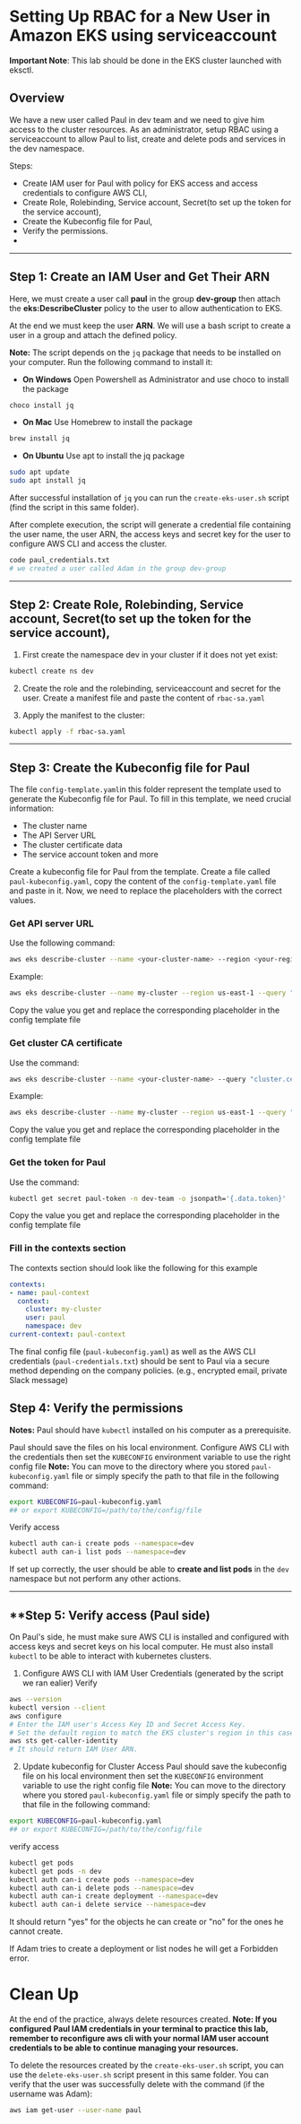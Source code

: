 # Setting Up RBAC for a New User in Amazon EKS using serviceaccount 

**Important Note**: This lab should be done in the EKS cluster launched with eksctl.

## **Overview**

We have a new user called Paul in dev team and we need to give him access to the cluster resources. As an administrator, setup RBAC using a serviceaccount to allow Paul to list, create and delete pods and services in the dev namespace. 

Steps:
- Create IAM user for Paul with policy for EKS access and access credentials to configure AWS CLI,
- Create Role, Rolebinding, Service account, Secret(to set up the token for the service account),
- Create the Kubeconfig file for Paul,
- Verify the permissions.
- 

---

## **Step 1: Create an IAM User and Get Their ARN**

Here, we must create a user call **paul** in the group **dev-group** then attach the **eks:DescribeCluster** policy to the user to allow authentication to EKS.

At the end we must keep the user **ARN**. We will use a bash script to create a user in a group and attach the defined policy.

**Note:** The script depends on the `jq` package that needs to be installed on your computer.
Run the following command to install it:

- **On Windows**
Open Powershell as Administrator and use choco to install the package
```bash
choco install jq
```

- **On Mac**
Use Homebrew to install the package
```bash
brew install jq
```

- **On Ubuntu**
Use apt to install the jq package
```bash
sudo apt update
sudo apt install jq
```
After successful installation of `jq` you can run the `create-eks-user.sh` script (find the script in this same folder). 

After complete execution, the script will generate a credential file containing the user name, the user ARN, the access keys and secret key for the user to configure AWS CLI and access the cluster. 

```bash
code paul_credentials.txt
# we created a user called Adam in the group dev-group
```
---

## **Step 2: Create Role, Rolebinding, Service account, Secret(to set up the token for the service account),**

1. First create the namespace dev in your cluster if it does not yet exist: 
```bash
kubectl create ns dev
```

2. Create the role and the rolebinding, serviceaccount and secret for the user. Create a manifest file and paste the content of `rbac-sa.yaml`

3. Apply the manifest to the cluster:
```bash
kubectl apply -f rbac-sa.yaml
```
---

## **Step 3: Create the Kubeconfig file for Paul**
The file `config-template.yaml`in this folder represent the template used to generate the Kubeconfig file for Paul.
To fill in this template, we need crucial information:
- The cluster name
- The API Server URL
- The cluster certificate data
- The service account token and more

Create a kubeconfig file for Paul from the template. Create a file called `paul-kubeconfig.yaml`, copy the content of the `config-template.yaml` file and paste in it.
Now, we need to replace the placeholders with the correct values.

### Get API server URL

Use the following command:
```bash
aws eks describe-cluster --name <your-cluster-name> --region <your-region> --query "cluster.endpoint" --output text
```
Example:
```bash
aws eks describe-cluster --name my-cluster --region us-east-1 --query "cluster.endpoint" --output text
```
Copy the value you get and replace the corresponding placeholder in the config template file

### Get cluster CA certificate
Use the command:
```bash
aws eks describe-cluster --name <your-cluster-name> --query "cluster.certificateAuthority.data" --output text
```
Example:
```bash
aws eks describe-cluster --name my-cluster --region us-east-1 --query "cluster.certificateAuthority.data" --output text
```
Copy the value you get and replace the corresponding placeholder in the config template file

### Get the token for Paul
Use the command:
```bash
kubectl get secret paul-token -n dev-team -o jsonpath='{.data.token}' | base64 --decode
```
Copy the value you get and replace the corresponding placeholder in the config template file

### Fill in the contexts section

The contexts section should look like the following for this example

```yaml
contexts:
- name: paul-context
  context:
    cluster: my-cluster
    user: paul
    namespace: dev
current-context: paul-context
```

The final config file (`paul-kubeconfig.yaml`) as well as the AWS CLI credentials (`paul-credentials.txt`) should be sent to Paul via a secure method depending on the company policies. (e.g., encrypted email, private Slack message)

## **Step 4: Verify the permissions**

**Notes:** Paul should have `kubectl` installed on his computer as a prerequisite.

Paul should save the files on his local environment. Configure AWS CLI with the credentials then set the `KUBECONFIG` environment variable to use the right config file
**Note:** You can move to the directory where you stored `paul-kubeconfig.yaml` file or simply specify the path to that file in the following command:

```bash
export KUBECONFIG=paul-kubeconfig.yaml
## or export KUBECONFIG=/path/to/the/config/file
```
Verify access
```sh
kubectl auth can-i create pods --namespace=dev
kubectl auth can-i list pods --namespace=dev
```

If set up correctly, the user should be able to **create and list pods** in the `dev` namespace but not perform any other actions.

---

## **Step 5: Verify access (Paul side)

On Paul's side, he must make sure AWS CLI is installed and configured with access keys and secret keys on his local computer. He must also install `kubectl` to be able to interact with kubernetes clusters.
1. Configure AWS CLI with IAM User Credentials (generated by the script we ran ealier)
Verify
```bash
aws --version
kubectl version --client
aws configure
# Enter the IAM user's Access Key ID and Secret Access Key.
# Set the default region to match the EKS cluster's region in this case us-east-1
aws sts get-caller-identity
# It should return IAM User ARN.
```
2. Update kubeconfig for Cluster Access
Paul should save the kubeconfig file on his local environment then set the `KUBECONFIG` environment variable to use the right config file
**Note:** You can move to the directory where you stored `paul-kubeconfig.yaml` file or simply specify the path to that file in the following command:

```bash
export KUBECONFIG=paul-kubeconfig.yaml
## or export KUBECONFIG=/path/to/the/config/file
```
verify access
```bash
kubectl get pods
kubectl get pods -n dev
kubectl auth can-i create pods --namespace=dev
kubectl auth can-i delete pods --namespace=dev
kubectl auth can-i create deployment --namespace=dev
kubectl auth can-i delete service --namespace=dev
```
It should return "yes" for the objects he can create or "no" for the ones he cannot create.

If Adam tries to create a deployment or list nodes he will get a Forbidden error.

# Clean Up

At the end of the practice, always delete resources created.
**Note: If you configured Paul IAM credentials in your terminal to practice this lab, remember to reconfigure aws cli with your normal IAM user account credentials to be able to continue managing your resources.**

To delete the resources created by the `create-eks-user.sh` script, you can use the `delete-eks-user.sh` script present in this same folder.
You can verify that the user was successfully delete with the command (if the username was Adam):

```bash
aws iam get-user --user-name paul

```
